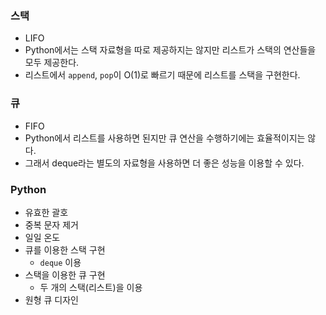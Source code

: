### 스택
- LIFO
- Python에서는 스택 자료형을 따로 제공하지는 않지만 리스트가 스택의 연산들을 모두 제공한다.
- 리스트에서 `append`, `pop`이 O(1)로 빠르기 때문에 리스트를 스택을 구현한다.

### 큐
- FIFO
- Python에서 리스트를 사용하면 된지만 큐 연산을 수행하기에는 효율적이지는 않다.
- 그래서 deque라는 별도의 자료형을 사용하면 더 좋은 성능을 이용할 수 있다.

### Python
- 유효한 괄호
- 중복 문자 제거
- 일일 온도
- 큐를 이용한 스택 구현
  - `deque` 이용
- 스택을 이용한 큐 구현
  - 두 개의 스택(리스트)을 이용
- 원형 큐 디자인